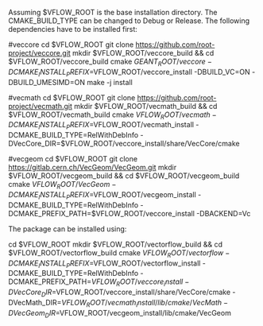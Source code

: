 Assuming $VFLOW_ROOT is the base installation directory. The CMAKE_BUILD_TYPE can be changed to Debug or Release.
The following dependencies have to be installed first:

#veccore
cd $VFLOW_ROOT
git clone https://github.com/root-project/veccore.git
mkdir $VFLOW_ROOT/veccore_build && cd $VFLOW_ROOT/veccore_build
cmake $GEANT_ROOT/veccore -DCMAKE_INSTALL_PREFIX=$VFLOW_ROOT/veccore_install -DBUILD_VC=ON -DBUILD_UMESIMD=ON
make -j install

#vecmath
cd $VFLOW_ROOT
git clone https://github.com/root-project/vecmath.git
mkdir $VFLOW_ROOT/vecmath_build && cd $VFLOW_ROOT/vecmath_build
cmake $VFLOW_ROOT/vecmath -DCMAKE_INSTALL_PREFIX=$VFLOW_ROOT/vecmath_install -DCMAKE_BUILD_TYPE=RelWithDebInfo -DVecCore_DIR=$VFLOW_ROOT/veccore_install/share/VecCore/cmake

#vecgeom
cd $VFLOW_ROOT
git clone https://gitlab.cern.ch/VecGeom/VecGeom.git
mkdir $VFLOW_ROOT/vecgeom_build && cd $VFLOW_ROOT/vecgeom_build
cmake  $VFLOW_ROOT/VecGeom -DCMAKE_INSTALL_PREFIX=$VFLOW_ROOT/vecgeom_install -DCMAKE_BUILD_TYPE=RelWithDebInfo -DCMAKE_PREFIX_PATH=$VFLOW_ROOT/veccore_install -DBACKEND=Vc

The package can be installed using:

cd $VFLOW_ROOT
mkdir $VFLOW_ROOT/vectorflow_build && cd $VFLOW_ROOT/vectorflow_build
cmake $VFLOW_ROOT/vectorflow -DCMAKE_INSTALL_PREFIX=$VFLOW_ROOT/vectorflow_install -DCMAKE_BUILD_TYPE=RelWithDebInfo -DCMAKE_PREFIX_PATH=$VFLOW_ROOT/veccore_install -DVecCore_DIR=$VFLOW_ROOT/veccore_install/share/VecCore/cmake -DVecMath_DIR=$VFLOW_ROOT/vecmath_install/lib/cmake/VecMath -DVecGeom_DIR=$VFLOW_ROOT/vecgeom_install/lib/cmake/VecGeom
